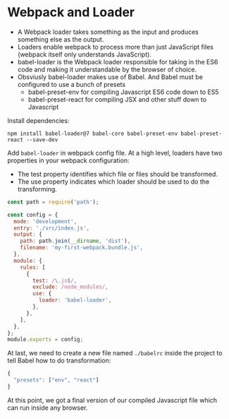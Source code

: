 # Webpack and Loader

- A Webpack loader takes something as the input and produces something else as the output.
- Loaders enable webpack to process more than just JavaScript files (webpack itself only understands JavaScript).
- babel-loader is the Webpack loader responsible for taking in the ES6 code and making it understandable by the browser of choice.
- Obsviusly babel-loader makes use of Babel. And Babel must be configured to use a bunch of presets
  - babel-preset-env for compiling Javascript ES6 code down to ES5
  - babel-preset-react for compiling JSX and other stuff down to Javascript

Install dependencies:

```
npm install babel-loader@7 babel-core babel-preset-env babel-preset-react --save-dev
```

Add `babel-loader` in webpack config file.
At a high level, loaders have two properties in your webpack configuration:

- The test property identifies which file or files should be transformed.
- The use property indicates which loader should be used to do the transforming.

```js
const path = require('path');

const config = {
  mode: 'development',
  entry: './src/index.js',
  output: {
    path: path.join(__dirname, 'dist'),
    filename: 'my-first-webpack.bundle.js',
  },
  module: {
    rules: [
      {
        test: /\.js$/,
        exclude: /node_modules/,
        use: {
          loader: 'babel-loader',
        },
      },
    ],
  },
};
module.exports = config;
```

At last, we need to create a new file named `./babelrc` inside the project to tell Babel how to do transformation:

```js
{
  "presets": ["env", "react"]
}
```

At this point, we got a final version of our compiled Javascript file which can run inside any browser.

